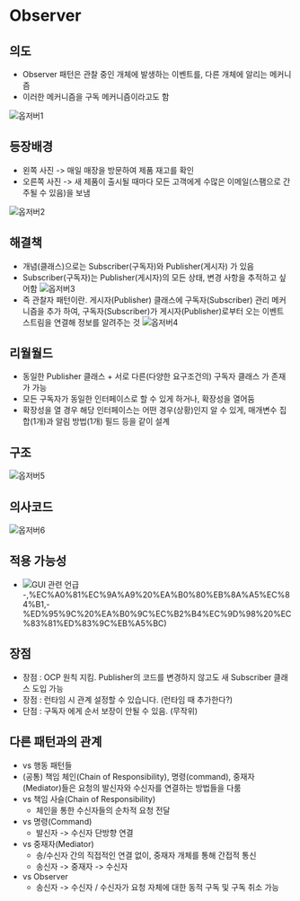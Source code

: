 # Observer

## 의도
- Observer 패턴은 관찰 중인 개체에 발생하는 이벤트를, 다른 개체에 알리는 메커니즘
- 이러한 메커니즘을 구독 메커니즘이라고도 함

![옵저버1](https://refactoring.guru/images/patterns/content/state/state-ko-2x.png?id=29bf5543c2e0818f7e6217f79beeb433)

## 등장배경
- 왼쪽 사진 -> 매일 매장을 방문하여 제품 재고를 확인
- 오른쪽 사진 -> 새 제품이 출시될 때마다 모든 고객에게 수많은 이메일(스팸으로 간주될 수 있음)을 보냄

![옵저버2](https://refactoring.guru/images/patterns/content/observer/observer-comic-1-en-2x.png)

## 해결책
- 개념(클래스)으로는 Subscriber(구독자)와 Publisher(게시자) 가 있음
- Subscriber(구독자)는 Publisher(게시자)의 모든 상태, 변경 사항을 추적하고 싶어함
![옵저버3](https://refactoring.guru/images/patterns/diagrams/observer/solution1-en-2x.png)
- 즉 관찰자 패턴이란. 게시자(Publisher) 클래스에 구독자(Subscriber) 관리 메커니즘을 추가 하여, 구독자(Subscriber)가 게시자(Publisher)로부터 오는 이벤트 스트림을 연결해 정보를 알려주는 것
![옵저버4](https://refactoring.guru/images/patterns/diagrams/observer/solution2-en-2x.png)

## 리월월드
- 동일한 Publisher 클래스 + 서로 다른(다양한 요구조건의) 구독자 클래스 가 존재가 가능  
- 모든 구독자가 동일한 인터페이스로 할 수 있게 하거나, 확장성을 열어둠
- 확장성을 열 경우 해당 인터페이스는 어떤 경우(상황)인지 알 수 있게, 매개변수 집합(1개)과 알림 방법(1개) 필드 등을 같이 설계

## 구조
![옵저버5](https://refactoring.guru/images/patterns/diagrams/observer/structure-2x.png)

## 의사코드
![옵저버6](https://refactoring.guru/images/patterns/diagrams/observer/example-2x.png)

## 적용 가능성
- ![GUI 관련 언급](https://refactoring.guru/design-patterns/observer#:~:text=%2C%20emailAlerts%20)-,%EC%A0%81%EC%9A%A9%20%EA%B0%80%EB%8A%A5%EC%84%B1,-%ED%95%9C%20%EA%B0%9C%EC%B2%B4%EC%9D%98%20%EC%83%81%ED%83%9C%EB%A5%BC)

## 장점
- 장점 : OCP 원칙 지킴. Publisher의 코드를 변경하지 않고도 새 Subscriber 클래스 도입 가능
- 장점 : 런타임 시 관계 설정할 수 있습니다. (런타임 때 추가한다?)
- 단점 : 구독자 에게 순서 보장이 안될 수 있음. (무작위)

## 다른 패턴과의 관계 
- vs 행동 패턴들
- (공통) 책임 체인(Chain of Responsibility), 명령(command), 중재자(Mediator)들은 요청의 발신자와 수신자를 연결하는 방법들을 다룸
- vs 책임 사슬(Chain of Responsibility)
  - 체인을 통한 수신자들의 순차적 요청 전달 
- vs 명령(Command)
  - 발신자 -> 수신자 단방향 연결
- vs 중재자(Mediator)
  - 송/수신자 간의 직접적인 연결 없이, 중재자 개체를 통해 간접적 통신 
  - 송신자 -> 중재자 -> 수신자
- vs Observer
  - 송신자 -> 수신자 / 수신자가 요청 자체에 대한 동적 구독 및 구독 취소 가능